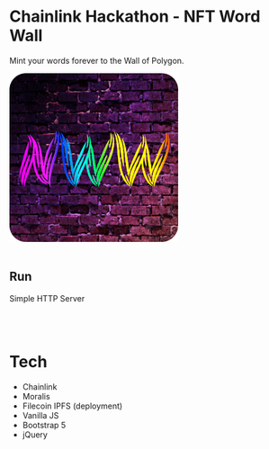 # Chainlink Hackathon - NFT Word Wall

Mint your words forever to the Wall of Polygon.

<img src="./images/favicon.png" alt="NFT Word Wall" width="300"/>
<br>
<br>

## Run

Simple HTTP Server

<br>
<br>

# Tech

- Chainlink
- Moralis
- Filecoin IPFS (deployment)
- Vanilla JS
- Bootstrap 5
- jQuery